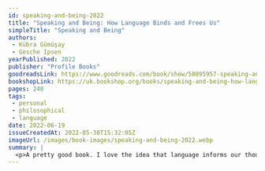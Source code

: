 ```yaml
---
id: speaking-and-being-2022
title: "Speaking and Being: How Language Binds and Frees Us"
simpleTitle: "Speaking and Being"
authors: 
 - Kübra Gümüşay 
 - Gesche Ipsen
yearPublished: 2022
publisher: "Profile Books"
goodreadsLink: https://www.goodreads.com/book/show/58895957-speaking-and-being
bookshopLink: https://uk.bookshop.org/books/speaking-and-being-how-language-binds-and-frees-us/9781788168496
pages: 240
tags: 
 - personal 
 - philosophical 
 - language
date: 2022-06-19
issueCreatedAt: 2022-05-30T15:32:05Z
imageUrl: /images/book-images/speaking-and-being-2022.webp
summary: | 
  <p>A pretty good book. I love the idea that language informs our thoughts and feelings, and this book explored that topic well. Probably the most interesting thing I found in this book was the thought of the author that <em>they</em> can take ownership of a language by adding words to it, as a way to feel at home. Worth a read, if you enjoy the intersection of language, identity, and politics!</p>
---
```


